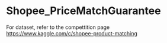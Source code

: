 # Shopee_PriceMatchGuarantee

For dataset, refer to the compettition page
https://www.kaggle.com/c/shopee-product-matching
